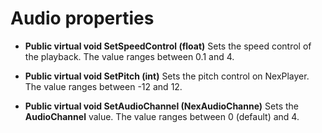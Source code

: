 # Audio properties

- **Public virtual void SetSpeedControl (float)**
Sets the speed control of the playback. The value ranges between 0.1 and 4.

- **Public virtual void SetPitch (int)**
Sets the pitch control on NexPlayer. The value ranges between -12 and 12.

- **Public virtual void SetAudioChannel (NexAudioChanne)**
Sets the **AudioChannel** value. The value ranges between 0 (default) and 4.